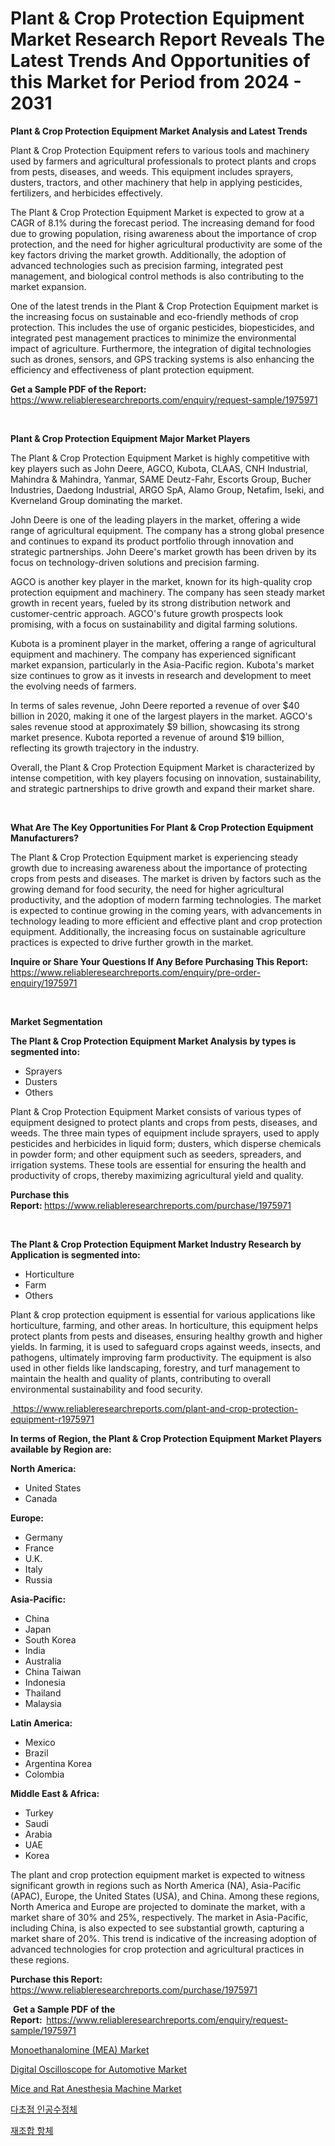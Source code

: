 <p><h1>Plant & Crop Protection Equipment Market Research Report Reveals The Latest Trends And Opportunities of this Market for Period from 2024 - 2031</h1></p><p><strong>Plant & Crop Protection Equipment Market Analysis and Latest Trends</strong></p>
<p><p>Plant & Crop Protection Equipment refers to various tools and machinery used by farmers and agricultural professionals to protect plants and crops from pests, diseases, and weeds. This equipment includes sprayers, dusters, tractors, and other machinery that help in applying pesticides, fertilizers, and herbicides effectively.</p><p>The Plant & Crop Protection Equipment Market is expected to grow at a CAGR of 8.1% during the forecast period. The increasing demand for food due to growing population, rising awareness about the importance of crop protection, and the need for higher agricultural productivity are some of the key factors driving the market growth. Additionally, the adoption of advanced technologies such as precision farming, integrated pest management, and biological control methods is also contributing to the market expansion.</p><p>One of the latest trends in the Plant & Crop Protection Equipment market is the increasing focus on sustainable and eco-friendly methods of crop protection. This includes the use of organic pesticides, biopesticides, and integrated pest management practices to minimize the environmental impact of agriculture. Furthermore, the integration of digital technologies such as drones, sensors, and GPS tracking systems is also enhancing the efficiency and effectiveness of plant protection equipment.</p></p>
<p><strong>Get a Sample PDF of the Report:&nbsp;</strong> <a href="https://www.reliableresearchreports.com/enquiry/request-sample/1975971">https://www.reliableresearchreports.com/enquiry/request-sample/1975971</a></p>
<p>&nbsp;</p>
<p><strong>Plant & Crop Protection Equipment Major Market Players</strong></p>
<p><p>The Plant & Crop Protection Equipment Market is highly competitive with key players such as John Deere, AGCO, Kubota, CLAAS, CNH Industrial, Mahindra & Mahindra, Yanmar, SAME Deutz-Fahr, Escorts Group, Bucher Industries, Daedong Industrial, ARGO SpA, Alamo Group, Netafim, Iseki, and Kverneland Group dominating the market.</p><p>John Deere is one of the leading players in the market, offering a wide range of agricultural equipment. The company has a strong global presence and continues to expand its product portfolio through innovation and strategic partnerships. John Deere's market growth has been driven by its focus on technology-driven solutions and precision farming.</p><p>AGCO is another key player in the market, known for its high-quality crop protection equipment and machinery. The company has seen steady market growth in recent years, fueled by its strong distribution network and customer-centric approach. AGCO's future growth prospects look promising, with a focus on sustainability and digital farming solutions.</p><p>Kubota is a prominent player in the market, offering a range of agricultural equipment and machinery. The company has experienced significant market expansion, particularly in the Asia-Pacific region. Kubota's market size continues to grow as it invests in research and development to meet the evolving needs of farmers.</p><p>In terms of sales revenue, John Deere reported a revenue of over $40 billion in 2020, making it one of the largest players in the market. AGCO's sales revenue stood at approximately $9 billion, showcasing its strong market presence. Kubota reported a revenue of around $19 billion, reflecting its growth trajectory in the industry.</p><p>Overall, the Plant & Crop Protection Equipment Market is characterized by intense competition, with key players focusing on innovation, sustainability, and strategic partnerships to drive growth and expand their market share.</p></p>
<p>&nbsp;</p>
<p><strong>What Are The Key Opportunities For Plant & Crop Protection Equipment Manufacturers?</strong></p>
<p><p>The Plant & Crop Protection Equipment market is experiencing steady growth due to increasing awareness about the importance of protecting crops from pests and diseases. The market is driven by factors such as the growing demand for food security, the need for higher agricultural productivity, and the adoption of modern farming technologies. The market is expected to continue growing in the coming years, with advancements in technology leading to more efficient and effective plant and crop protection equipment. Additionally, the increasing focus on sustainable agriculture practices is expected to drive further growth in the market.</p></p>
<p><strong>Inquire or Share Your Questions If Any Before Purchasing This Report:</strong> <a href="https://www.reliableresearchreports.com/enquiry/pre-order-enquiry/1975971">https://www.reliableresearchreports.com/enquiry/pre-order-enquiry/1975971</a></p>
<p>&nbsp;</p>
<p><strong>Market Segmentation</strong></p>
<p><strong>The Plant & Crop Protection Equipment Market Analysis by types is segmented into:</strong></p>
<p><ul><li>Sprayers</li><li>Dusters</li><li>Others</li></ul></p>
<p><p>Plant & Crop Protection Equipment Market consists of various types of equipment designed to protect plants and crops from pests, diseases, and weeds. The three main types of equipment include sprayers, used to apply pesticides and herbicides in liquid form; dusters, which disperse chemicals in powder form; and other equipment such as seeders, spreaders, and irrigation systems. These tools are essential for ensuring the health and productivity of crops, thereby maximizing agricultural yield and quality.</p></p>
<p><strong>Purchase this Report:&nbsp;</strong><a href="https://www.reliableresearchreports.com/purchase/1975971">https://www.reliableresearchreports.com/purchase/1975971</a></p>
<p>&nbsp;</p>
<p><strong>The Plant & Crop Protection Equipment Market Industry Research by Application is segmented into:</strong></p>
<p><ul><li>Horticulture</li><li>Farm</li><li>Others</li></ul></p>
<p><p>Plant & crop protection equipment is essential for various applications like horticulture, farming, and other areas. In horticulture, this equipment helps protect plants from pests and diseases, ensuring healthy growth and higher yields. In farming, it is used to safeguard crops against weeds, insects, and pathogens, ultimately improving farm productivity. The equipment is also used in other fields like landscaping, forestry, and turf management to maintain the health and quality of plants, contributing to overall environmental sustainability and food security.</p></p>
<p><a href="https://www.reliableresearchreports.com/plant-and-crop-protection-equipment-r1975971">&nbsp;https://www.reliableresearchreports.com/plant-and-crop-protection-equipment-r1975971</a></p>
<p><strong>In terms of Region, the Plant & Crop Protection Equipment Market Players available by Region are:</strong></p>
<p>
    <p> <strong> North America: </strong>
        <ul>
            <li>United States</li>
            <li>Canada</li>
        </ul>
        </p> 
    <p> <strong> Europe: </strong>
        <ul>
            <li>Germany</li>
            <li>France</li>
            <li>U.K.</li>
            <li>Italy</li>
            <li>Russia</li>
        </ul>
        </p> 
    <p> <strong> Asia-Pacific: </strong>
        <ul>
            <li>China</li>
            <li>Japan</li>
            <li>South Korea</li>
            <li>India</li>
            <li>Australia</li>
            <li>China Taiwan</li>
            <li>Indonesia</li>
            <li>Thailand</li>
            <li>Malaysia</li>
        </ul>
        </p> 
    <p> <strong> Latin America: </strong>
        <ul>
            <li>Mexico</li>
            <li>Brazil</li>
            <li>Argentina Korea</li>
            <li>Colombia</li>
        </ul>
        </p> 
    <p> <strong> Middle East & Africa: </strong>
        <ul>
            <li>Turkey</li>
            <li>Saudi</li>
            <li>Arabia</li>
            <li>UAE</li>
            <li>Korea</li>
        </ul>
    </p>
    </p>
<p><p>The plant and crop protection equipment market is expected to witness significant growth in regions such as North America (NA), Asia-Pacific (APAC), Europe, the United States (USA), and China. Among these regions, North America and Europe are projected to dominate the market, with a market share of 30% and 25%, respectively. The market in Asia-Pacific, including China, is also expected to see substantial growth, capturing a market share of 20%. This trend is indicative of the increasing adoption of advanced technologies for crop protection and agricultural practices in these regions.</p></p>
<p><strong>Purchase this Report: </strong><a href="https://www.reliableresearchreports.com/purchase/1975971">https://www.reliableresearchreports.com/purchase/1975971</a></p>
<p>&nbsp;<strong>Get a Sample PDF of the Report:&nbsp;&nbsp;</strong><a href="https://www.reliableresearchreports.com/enquiry/request-sample/1975971">https://www.reliableresearchreports.com/enquiry/request-sample/1975971</a></p>
<p><strong></strong></p>
<p><p><a href="https://issuu.com/reportprime-2/docs/monoethanalomine-mea-market-size-2030.pptx">Monoethanalomine (MEA) Market</a></p><p><a href="https://github.com/wwwkeltoum/Market-Research-Report-List-3/blob/main/digital-oscilloscope-for-automotive-market.md">Digital Oscilloscope for Automotive Market</a></p><p><a href="https://github.com/joannesouthgate/Market-Research-Report-List-3/blob/main/mice-and-rat-anesthesia-machine-market.md">Mice and Rat Anesthesia Machine Market</a></p><p><a href="https://medium.com/@justonblock/%EB%8B%A4%EC%B4%88%EC%A0%90-%EC%9D%B8%EA%B3%B5%EC%88%98%EC%A0%95%EC%B2%B4-%EC%8B%9C%EC%9E%A5-%EA%B2%BD%EC%9F%81-%EB%B6%84%EC%84%9D-%EC%8B%9C%EC%9E%A5-%EB%8F%99%ED%96%A5-%EB%B0%8F-2031%EB%85%84%EA%B9%8C%EC%A7%80%EC%9D%98-%EC%98%88%EC%B8%A1-939271643204">다초점 인공수정체</a></p><p><a href="https://medium.com/@carolynurton5656/%EC%9E%AC%EC%A1%B0%ED%95%A9-%ED%95%AD%EC%B2%B4-%EC%8B%9C%EC%9E%A5-%EC%A0%84%EB%A7%9D-%EC%82%B0%EC%97%85-%EA%B0%9C%EC%9A%94-%EB%B0%8F-%EC%98%88%EC%B8%A1-2024%EB%85%84%EB%B6%80%ED%84%B0-2031%EB%85%84%EA%B9%8C%EC%A7%80-1e3a0140b029">재조합 항체</a></p></p>